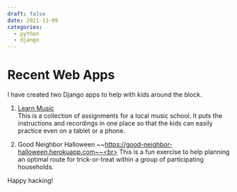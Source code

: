 ```yaml
---
draft: false
date: 2021-11-09
categories:
  - python
  - django
---
```


# Recent Web Apps

I have created two Django apps to help with kids around the block.

<!-- more -->

1. [Learn Music](https://learn-music.herokuapp.com)<br>
   This is a collection of assignments for a local music school. It puts the instructions and recordings in one place so that the kids can easily practice even on a tablet or a phone.

2. Good Neighbor Halloween ~~https://good-neighbor-halloween.herokuapp.com~~<br>
   This is a fun exercise to help planning an optimal route for trick-or-treat within a group of participating households.

Happy hacking!
